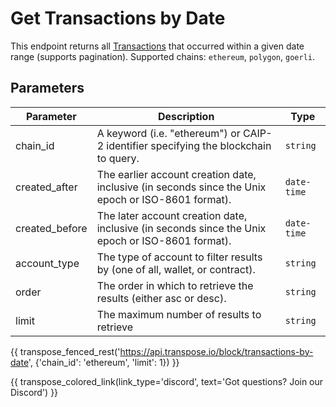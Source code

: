 # Get Transactions by Date

This endpoint returns all [Transactions](../models/transaction_model.md) that occurred within a given date range (supports pagination). Supported chains: `ethereum`, `polygon`, `goerli`.

## Parameters
| Parameter | Description | Type |
| --------- | ----------- | ---- |
| chain_id | A keyword (i.e. "ethereum") or CAIP-2 identifier specifying the blockchain to query. | `string` |
| created_after | The earlier account creation date, inclusive (in seconds since the Unix epoch or ISO-8601 format). | `date-time` |
| created_before | The later account creation date, inclusive (in seconds since the Unix epoch or ISO-8601 format). | `date-time` |
| account_type | The type of account to filter results by (one of all, wallet, or contract). | `string` |
| order | The order in which to retrieve the results (either asc or desc). | `string` |
| limit | The maximum number of results to retrieve | `string` |

{{ transpose_fenced_rest('https://api.transpose.io/block/transactions-by-date', {'chain_id': 'ethereum', 'limit': 1}) }}

{{ transpose_colored_link(link_type='discord', text='Got questions?  Join our Discord') }}
